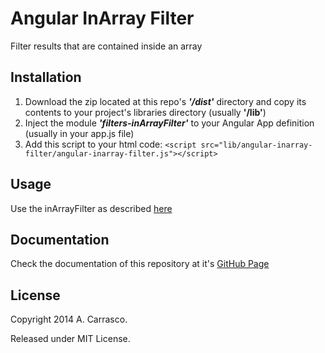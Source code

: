 Angular InArray Filter
======================

Filter results that are contained inside an array

Installation
------------

1. Download the zip located at this repo's ***'/dist'*** directory and copy its contents to your project's libraries directory (usually **'/lib'**)
2. Inject the module ***'filters-inArrayFilter'*** to your Angular App definition (usually in your app.js file)
3. Add this script to your html code: ```<script src="lib/angular-inarray-filter/angular-inarray-filter.js"></script>```
 
Usage
-----

Use the inArrayFilter as described [here](http://cyberdelphos.github.io/angular-inarray-filter/#usage "angular-inarray-filter by A. Carrasco")

Documentation
-------------

Check the documentation of this repository at it's [GitHub Page](http://cyberdelphos.github.io/angular-inarray-filter/ "angular-inarray-filter by A. Carrasco")

License
-------

Copyright 2014 A. Carrasco.

Released under MIT License.
